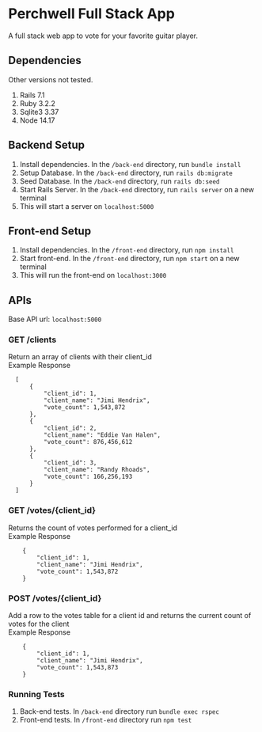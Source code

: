 # Perchwell Full Stack App 
A full stack web app to vote for your favorite guitar player.

## Dependencies
Other versions not tested.
1. Rails 7.1
2. Ruby 3.2.2
3. Sqlite3 3.37
4. Node 14.17

 ## Backend Setup
 1. Install dependencies. In the ```/back-end``` directory, run ```bundle install```
 2. Setup Database. In the ```/back-end``` directory, run ```rails db:migrate```
 3. Seed Database. In the ```/back-end``` directory, run ```rails db:seed```
 4. Start Rails Server. In the ```/back-end``` directory, run ```rails server``` on a new terminal
 5. This will start a server on ```localhost:5000```

 ## Front-end Setup
 1. Install dependencies. In the ```/front-end``` directory, run ```npm install```
 2. Start front-end. In the ```/front-end``` directory, run ```npm start``` on a new terminal
 3. This will run the front-end on ```localhost:3000```

  ## APIs
  Base API url: ```localhost:5000```
  ### GET /clients 
  Return an array of clients with their client_id <br>
  Example Response
  ```
    [
        {
            "client_id": 1,
            "client_name": "Jimi Hendrix",
            "vote_count": 1,543,872
        },
        {
            "client_id": 2,
            "client_name": "Eddie Van Halen",
            "vote_count": 876,456,612
        },
        {
            "client_id": 3,
            "client_name": "Randy Rhoads",
            "vote_count": 166,256,193
        }
    ]
  ```
  ### GET /votes/{client_id} 
  Returns the count of votes performed for a client_id <br>
  Example Response
  ```
      {
          "client_id": 1,
          "client_name": "Jimi Hendrix",
          "vote_count": 1,543,872
      }
  ```
  ### POST /votes/{client_id} 
  Add a row to the votes table for a client id and returns the current count of votes for the client <br>
  Example Response
  ```
      {
          "client_id": 1,
          "client_name": "Jimi Hendrix",
          "vote_count": 1,543,873
      }
  ```

 ### Running Tests
 1. Back-end tests. In ```/back-end``` directory run ```bundle exec rspec```
 2. Front-end tests. In ```/front-end``` directory run ```npm test```
 
